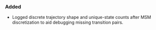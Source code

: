 ### Added
- Logged discrete trajectory shape and unique-state counts after MSM discretization to aid debugging missing transition pairs.

